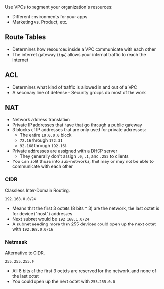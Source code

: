 Use VPCs to segment your organization's resources:

* Different environments for your apps
* Marketing vs. Product, etc.

## Route Tables

* Determines how resources inside a VPC communicate with each other
* The internet gateway (`igw`) allows your internal traffic to reach the internet

## ACL

* Determines what kind of traffic is allowed in and out of a VPC
* A seconary line of defense - Security groups do most of the work

## NAT

* Network address translation
* Private IP addresses that have that go through a public gateway
* 3 blocks of IP addresses that are only used for private addresses:
    * The entire `10.0.0.0` block
    * `72.16` through `172.31`
    * `92.168` through `192.168`
* Private addresses are assigned with a DHCP server
    * They generally don't assign `.0`, `.1`, and `.255` to clients
* You can split these into sub-networks, that may or may not be able to communicate with each other

### CIDR

Classless Inter-Domain Routing.

`192.168.0.0/24`

* Means that the first 3 octets (8 bits * 3) are the network, the last octet is for device ("host") addresses
* Next subnet would be `192.168.1.0/24`
* A subnet needing more than 255 devices could open up the next octet with `192.168.0.0/16`

### Netmask

Alternative to CIDR.

`255.255.255.0`

* All 8 bits of the first 3 octets are reserved for the network, and none of the last octet
* You could open up the next octet with `255.255.0.0`
